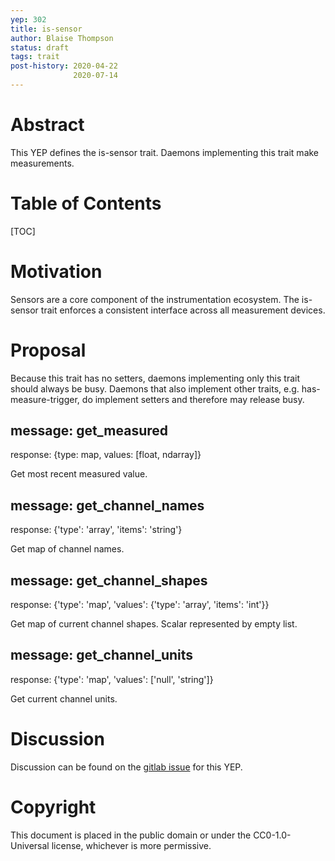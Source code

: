 ```yaml
---
yep: 302
title: is-sensor
author: Blaise Thompson
status: draft
tags: trait
post-history: 2020-04-22
              2020-07-14
---
```


# Abstract

This YEP defines the is-sensor trait.
Daemons implementing this trait make measurements.

# Table of Contents

[TOC]

# Motivation

Sensors are a core component of the instrumentation ecosystem.
The is-sensor trait enforces a consistent interface across all measurement devices.

# Proposal

Because this trait has no setters, daemons implementing only this trait should always be busy.
Daemons that also implement other traits, e.g. has-measure-trigger, do implement setters and therefore may release busy.

## message: get_measured

response: {type: map, values: [float, ndarray]}

Get most recent measured value.

## message: get_channel_names

response: {'type': 'array', 'items': 'string'}

Get map of channel names.

## message: get_channel_shapes

response: {'type': 'map', 'values': {'type': 'array', 'items': 'int'}}

Get map of current channel shapes. Scalar represented by empty list.

## message: get_channel_units

response: {'type': 'map', 'values': ['null', 'string']}

Get current channel units.

# Discussion

Discussion can be found on the [gitlab issue](https://gitlab.com/yaq/yeps/-/issues/15) for this YEP.

# Copyright

This document is placed in the public domain or under the CC0-1.0-Universal license, whichever is more permissive.
